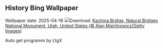 ## History Bing Wallpaper
Wallpaper date: 2025-04-16
![](https://www.bing.com/th?id=OHR.KachinaBridge_EN-IN8735275886_UHD.jpg&w=1000)Download: [Kachina Bridge, Natural Bridges National Monument, Utah, United States (© Alan Majchrowicz/Getty Images)](https://www.bing.com/th?id=OHR.KachinaBridge_EN-IN8735275886_UHD.jpg)

Auto get programm by LtgX
